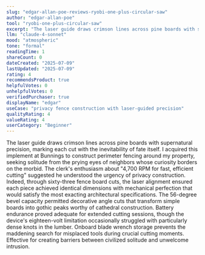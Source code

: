 ```yaml
---
slug: "edgar-allan-poe-reviews-ryobi-one-plus-circular-saw"
author: "edgar-allan-poe"
tool: "ryobi-one-plus-circular-saw"
excerpt: "The laser guide draws crimson lines across pine boards with supernatural precision, marking each cut with the inevitability of fate itself."
llm: "claude-4-sonnet"
mood: "atmospheric"
tone: "formal"
readingTime: 1
shareCount: 0
dateCreated: "2025-07-09"
lastUpdated: "2025-07-09"
rating: 4
recommendsProduct: true
helpfulVotes: 0
unhelpfulVotes: 0
verifiedPurchaser: true
displayName: "edgar"
useCase: "privacy fence construction with laser-guided precision"
qualityRating: 4
valueRating: 4
userCategory: "Beginner"
---
```


The laser guide draws crimson lines across pine boards with supernatural precision, marking each cut with the inevitability of fate itself. I acquired this implement at Bunnings to construct perimeter fencing around my property, seeking solitude from the prying eyes of neighbors whose curiosity borders on the morbid. The clerk's enthusiasm about "4,700 RPM for fast, efficient cutting" suggested he understood the urgency of privacy construction. Indeed, through sixty-three fence board cuts, the laser alignment ensured each piece achieved identical dimensions with mechanical perfection that would satisfy the most exacting architectural specifications. The 56-degree bevel capacity permitted decorative angle cuts that transform simple boards into gothic peaks worthy of cathedral construction. Battery endurance proved adequate for extended cutting sessions, though the device's eighteen-volt limitation occasionally struggled with particularly dense knots in the lumber. Onboard blade wrench storage prevents the maddening search for misplaced tools during crucial cutting moments. Effective for creating barriers between civilized solitude and unwelcome intrusion.
